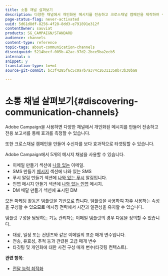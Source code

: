 ```yaml
---
title: 소통 채널 살펴보기
description: 다양한 채널에서 개인화된 메시지를 전송하고 크로스채널 캠페인을 제작하여 수신자를 효과적으로 타겟팅하는 방법을 살펴볼 수 있습니다.
page-status-flag: never-activated
uuid: 5d61d8df-8256-4f28-8dd3-e791891e312f
contentOwner: sauviat
products: SG_CAMPAIGN/STANDARD
audience: channels
content-type: reference
topic-tags: about-communication-channels
discoiquuid: 5214becf-005b-42ac-97d2-2bce5ba2ecb5
internal: n
snippet: y
translation-type: tm+mt
source-git-commit: bc3f4285f6c5c0a7b7a374c26311358b73b30ba8

---
```



# 소통 채널 살펴보기{#discovering-communication-channels}

Adobe Campaign을 사용하면 다양한 채널에서 개인화된 메시지를 만들어 전송하고 전용 보고서를 통해 효과를 측정할 수 있습니다.

또한 크로스채널 캠페인을 만들어 수신자를 보다 효과적으로 타겟팅할 수 있습니다.

Adobe Campaign에서 5개의 메시지 채널을 사용할 수 있습니다.

* 이메일 만들기 섹션에 [나와 있는](../../channels/using/about-emails.md) 이메일.
* SMS 만들기 [메시지](../../channels/using/about-sms-messages.md) 섹션에 나와 있는 SMS
* 푸시 알림 만들기 섹션에 [나와 있는 푸시](../../channels/using/about-push-notifications.md) 알림입니다.
* 인앱 메시지 만들기 섹션에 [나와 있는 인앱](../../channels/using/about-in-app-messaging.md) 메시지.
* DM 배달 [](../../channels/using/about-direct-mail.md) 만들기 섹션에 표시된 DM

모든 마케팅 활동은 템플릿을 기반으로 합니다. 템플릿을 사용하여 자주 사용하는 속성을 구성할 수 있으므로 메시징 전략에서 시간과 일관성을 유지할 수 있습니다.

템플릿 구성을 담당하는 기능 관리자는 이메일 템플릿의 경우 다음을 정의할 수 있습니다.

* 대상, 일정 또는 컨텐츠와 같은 이메일의 표준 매개 변수입니다.
* 전송, 유효성, 추적 등과 관련된 고급 매개 변수
* 타깃팅 및 개인화에 대한 사전 구성 매개 변수(타깃팅 컨텍스트).

**관련 항목**:

* [전달 능력 최적화](../../sending/using/about-deliverability.md)
